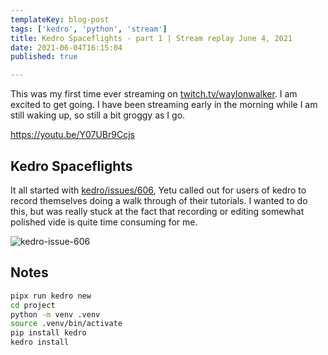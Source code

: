 ```yaml
---
templateKey: blog-post
tags: ['kedro', 'python', 'stream']
title: Kedro Spaceflights - part 1 | Stream replay June 4, 2021
date: 2021-06-04T16:15:04
published: true

---
```


This was my first time ever streaming on
[twitch.tv/waylonwalker](https://twitch.tv/waylonwalker).  I am excited to get going.
I have been streaming early in the morning while I am still waking up, so still
a bit groggy as I go.

https://youtu.be/Y07UBr9Ccjs

## Kedro Spaceflights

It all started with
[kedro/issues/606](https://github.com/quantumblacklabs/kedro/issues/606), Yetu
called out for users of kedro to record themselves doing a walk through of
their tutorials.  I wanted to do this, but was really stuck at the fact that
recording or editing somewhat polished vide is quite time consuming for me.

![kedro-issue-606](https://images.waylonwalker.com/kedro-issue-606.png)

## Notes

``` bash
pipx run kedro new
cd project
python -m venv .venv
source .venv/bin/activate
pip install kedro
kedro install
```
